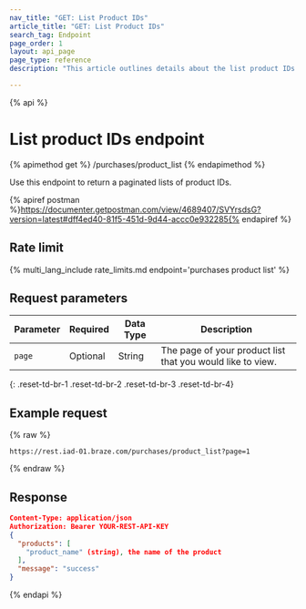 ```yaml
---
nav_title: "GET: List Product IDs"
article_title: "GET: List Product IDs"
search_tag: Endpoint
page_order: 1
layout: api_page
page_type: reference
description: "This article outlines details about the list product IDs Braze endpoint."

---
```

{% api %}
# List product IDs endpoint
{% apimethod get %}
/purchases/product_list
{% endapimethod %}

Use this endpoint to return a paginated lists of product IDs.

{% apiref postman %}https://documenter.getpostman.com/view/4689407/SVYrsdsG?version=latest#dff4ed40-81f5-451d-9d44-accc0e932285{% endapiref %}

## Rate limit

{% multi_lang_include rate_limits.md endpoint='purchases product list' %}

## Request parameters

| Parameter | Required | Data Type | Description |
|---|---|---|---|
| `page` | Optional | String | The page of your product list that you would like to view. |
{: .reset-td-br-1 .reset-td-br-2 .reset-td-br-3  .reset-td-br-4}

## Example request

{% raw %}
```
https://rest.iad-01.braze.com/purchases/product_list?page=1
```
{% endraw %}

## Response

```json
Content-Type: application/json
Authorization: Bearer YOUR-REST-API-KEY
{
  "products": [
    "product_name" (string), the name of the product
  ],
  "message": "success"
}
```

{% endapi %}
